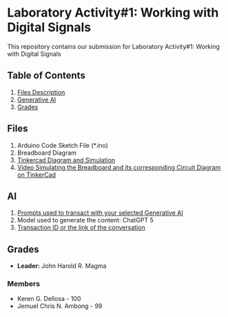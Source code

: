 # Laboratory Activity#1: Working with Digital Signals

This repository contains our submission for Laboratory Activity#1: Working with Digital Signals

## Table of Contents
1. [Files Description](#files)
2. [Generative AI](#ai)
3. [Grades](#grades)

## Files
1. Arduino Code Sketch File (*.ino)
2. Breadboard Diagram
3. [Tinkercad Diagram and Simulation](https://www.tinkercad.com/things/9vwfy596pfp-fantabulous-jaban)
4. [Video Simulating the Breadboard and its corresponding Circuit Diagram on TinkerCad](https://drive.google.com/file/d/1P-qdPZ5ArVLBAV4516N4TUivbEDj9anx/view?usp=sharing)

## AI
1. [Prompts used to transact with your selected Generative AI](https://docs.google.com/document/d/1YUGxfiXmXEUhCk1DWNWxE9lhMgbccCB0d_DhGxzq_O8/edit?usp=sharing)
2. Model used to generate the content: ChatGPT 5
3. [Transaction ID or the link of the conversation](https://chatgpt.com/share/68cadd1a-e038-8005-b5a5-95c230d33d28) 

## Grades
- **Leader:** John Harold R. Magma
### Members 
- Keren G. Dellosa - 100
- Jemuel Chris N. Ambong - 99
